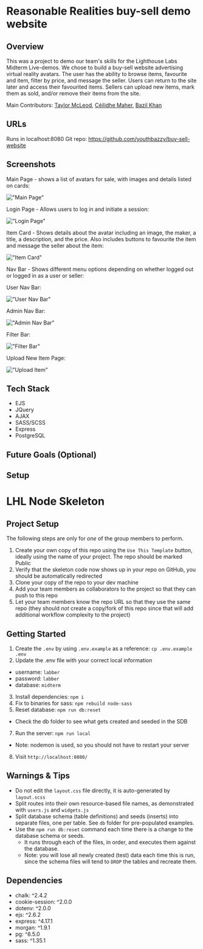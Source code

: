 Reasonable Realities buy-sell demo website
=========

## Overview

This was a project to demo our team's skills for the Lighthouse Labs Midterm Live-demos. We chose to build a buy-sell website advertising virtual reality avatars. The user has the ability to browse items, favourite and item, filter by price, and message the seller. Users can return to the site later and access their favourited items. Sellers can upload new items, mark them as sold, and/or remove their items from the site.

Main Contributors: [Taylor McLeod](https://github.com/lorleod), [Céilidhe Maher](https://github.com/cmaher15), [Bazil Khan](https://github.com/youthbazzy)

## URLs

Runs in localhost:8080
Git repo: https://github.com/youthbazzy/buy-sell-website

## Screenshots

Main Page - shows a list of avatars for sale, with images and details listed on cards:

!["Main Page"](https://github.com/youthbazzy/buy-sell-website/blob/master/midtermdocs/mainpage.png)

Login Page - Allows users to log in and initiate a session:

!["Login Page"](https://github.com/youthbazzy/buy-sell-website/blob/master/midtermdocs/loginpage.png)


Item Card - Shows details about the avatar including an image, the maker, a title, a description, and the price. Also includes buttons to favourite the item and message the seller about the item:

!["Item Card"](https://github.com/youthbazzy/buy-sell-website/blob/master/midtermdocs/itemcard.png)

Nav Bar - Shows different menu options depending on whether logged out or logged in as a user or seller:

User Nav Bar:

!["User Nav Bar"](https://github.com/youthbazzy/buy-sell-website/blob/master/midtermdocs/usernav.png)

Admin Nav Bar:

!["Admin Nav Bar"](https://github.com/youthbazzy/buy-sell-website/blob/master/midtermdocs/adminnav.png)

Filter Bar:

!["Filter Bar"](https://github.com/youthbazzy/buy-sell-website/blob/master/midtermdocs/filterbar.png)

Upload New Item Page:

!["Upload Item"](https://github.com/youthbazzy/buy-sell-website/blob/master/midtermdocs/uploaditem.png)

## Tech Stack
- EJS
- JQuery
- AJAX
- SASS/SCSS
- Express
- PostgreSQL


## Future Goals (Optional)



## Setup

LHL Node Skeleton
=========

## Project Setup

The following steps are only for _one_ of the group members to perform.

1. Create your own copy of this repo using the `Use This Template` button, ideally using the name of your project. The repo should be marked Public
2. Verify that the skeleton code now shows up in your repo on GitHub, you should be automatically redirected
3. Clone your copy of the repo to your dev machine
4. Add your team members as collaborators to the project so that they can push to this repo
5. Let your team members know the repo URL so that they use the same repo (they should _not_ create a copy/fork of this repo since that will add additional workflow complexity to the project)


## Getting Started

1. Create the `.env` by using `.env.example` as a reference: `cp .env.example .env`
2. Update the .env file with your correct local information
  - username: `labber`
  - password: `labber`
  - database: `midterm`
3. Install dependencies: `npm i`
4. Fix to binaries for sass: `npm rebuild node-sass`
5. Reset database: `npm run db:reset`
  - Check the db folder to see what gets created and seeded in the SDB
7. Run the server: `npm run local`
  - Note: nodemon is used, so you should not have to restart your server
8. Visit `http://localhost:8080/`

## Warnings & Tips

- Do not edit the `layout.css` file directly, it is auto-generated by `layout.scss`
- Split routes into their own resource-based file names, as demonstrated with `users.js` and `widgets.js`
- Split database schema (table definitions) and seeds (inserts) into separate files, one per table. See `db` folder for pre-populated examples.
- Use the `npm run db:reset` command each time there is a change to the database schema or seeds.
  - It runs through each of the files, in order, and executes them against the database.
  - Note: you will lose all newly created (test) data each time this is run, since the schema files will tend to `DROP` the tables and recreate them.

## Dependencies
 - chalk: ^2.4.2
 - cookie-session: ^2.0.0
 - dotenv: ^2.0.0
 - ejs: ^2.6.2
 - express: ^4.17.1
 - morgan: ^1.9.1
 - pg: ^8.5.0
 - sass: ^1.35.1
